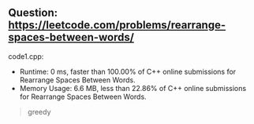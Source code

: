 ## Question: https://leetcode.com/problems/rearrange-spaces-between-words/

code1.cpp:
* Runtime: 0 ms, faster than 100.00% of C++ online submissions for Rearrange Spaces Between Words.
* Memory Usage: 6.6 MB, less than 22.86% of C++ online submissions for Rearrange Spaces Between Words.
> greedy
